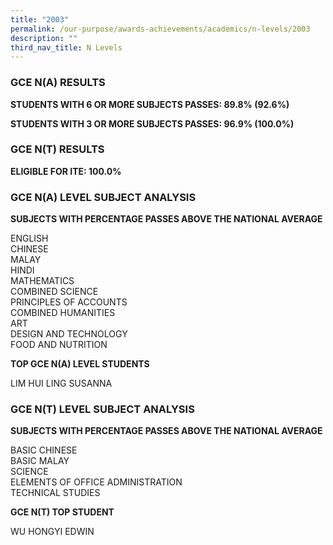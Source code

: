 ```yaml
---
title: "2003"
permalink: /our-purpose/awards-achievements/academics/n-levels/2003
description: ""
third_nav_title: N Levels
---
```

### GCE N(A) RESULTS

**STUDENTS WITH 6 OR MORE SUBJECTS PASSES: 89.8% (92.6%)**

**STUDENTS WITH 3 OR MORE SUBJECTS PASSES: 96.9% (100.0%)**

### GCE N(T) RESULTS

**ELIGIBLE FOR ITE: 100.0%**

### GCE N(A) LEVEL SUBJECT ANALYSIS

**SUBJECTS WITH PERCENTAGE PASSES ABOVE THE NATIONAL AVERAGE**

ENGLISH<br>
CHINESE<br>
MALAY<br>
HINDI<br>
MATHEMATICS<br>
COMBINED SCIENCE<br>
PRINCIPLES OF ACCOUNTS<br>
COMBINED HUMANITIES<br>
ART<br>
DESIGN AND TECHNOLOGY<br>
FOOD AND NUTRITION

  

**TOP GCE N(A) LEVEL STUDENTS**

LIM HUI LING SUSANNA

### GCE N(T) LEVEL SUBJECT ANALYSIS

**SUBJECTS WITH PERCENTAGE PASSES ABOVE THE NATIONAL AVERAGE**

BASIC CHINESE<br>
BASIC MALAY<br>
SCIENCE<br>
ELEMENTS OF OFFICE ADMINISTRATION<br>
TECHNICAL STUDIES

**GCE N(T) TOP STUDENT**

WU HONGYI EDWIN